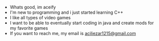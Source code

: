 - Whats good, im aceify
- I'm new to programming and i just started learning C++
- I like all types of video games
- I want to be able to eventually start coding in java and create mods for my favorite games
- If you want to reach me, my email is aciliezar1215@gmail.com
